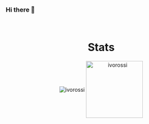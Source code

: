 ### Hi there 👋

</br><h1 align="center">Stats</h1>

<p align="center">
  <img align="center"src="https://github-readme-stats.vercel.app/api?username=ivorossi&show_icons=true&include_all_commits=true&&hide=contribs&theme=dark" alt="ivorossi" />
  
  <img align="center" height="150em" src="https://github-readme-stats.vercel.app/api/top-langs/?username=ivorossi&langs_count=8&layout=compact&hide=css,html,makefile, jupyter Notebook&theme=dark" alt="ivorossi" />
</p>
